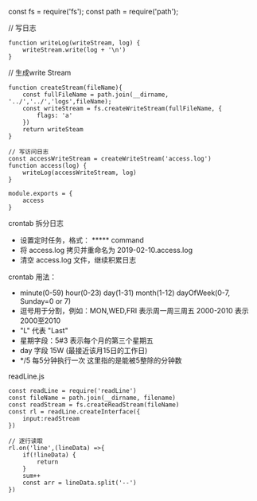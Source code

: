 const fs = require('fs');
const path = require('path');

// 写日志
```
function writeLog(writeStream, log) {
    writeStream.write(log + '\n')
}
```
// 生成write Stream
```
function createStream(fileName){
    const fullFileName = path.join(__dirname, '../','../','logs',fileName);
    const writeStream = fs.createWriteStream(fullFileName, {
        flags: 'a'
    })
    return writeSteam
}

// 写访问日志
const accessWriteStream = createWriteStream('access.log')
function access(log) {
    writeLog(accessWriteStream, log)
}

module.exports = {
    access
}

```

crontab 拆分日志
- 设置定时任务，格式： ***** command
- 将 access.log 拷贝并重命名为 2019-02-10.access.log
- 清空 access.log 文件，继续积累日志

crontab 用法：
- minute(0-59)  hour(0-23) day(1-31)  month(1-12) dayOfWeek(0-7, Sunday=0 or 7)
- 逗号用于分割，例如：MON,WED,FRI 表示周一周三周五    2000-2010 表示2000至2010
- "L" 代表 "Last" 
- 星期字段：5#3 表示每个月的第三个星期五
- day 字段  15W (最接近该月15日的工作日)
- */5 每5分钟执行一次 这里指的是能被5整除的分钟数

readLine.js
```angular2
const readLine = require('readLine')
const fileName = path.join(__dirname, filename)
const readStream = fs.createReadStream(fileName)
const rl = readLine.createInterface({
    input:readStream
})

// 逐行读取
rl.on('line',(lineData) =>{
    if(!lineData) {
        return
    }
    sum++
    const arr = lineData.split('--')
})

``` 
